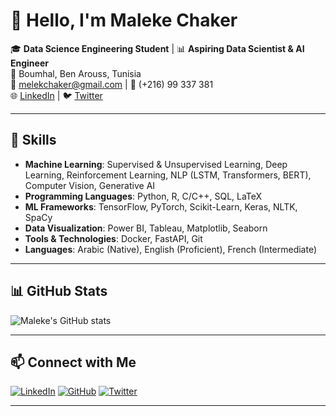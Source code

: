 # 👋 Hello, I'm Maleke Chaker

🎓 **Data Science Engineering Student** | 📊 **Aspiring Data Scientist & AI Engineer**  
📍 Boumhal, Ben Arouss, Tunisia  
📧 melekchaker@gmail.com | 📱 (+216) 99 337 381  
🌐 [LinkedIn](https://linkedin.com/in/malekechaker) | 🐦 [Twitter](https://twitter.com/malekeechaker)

---



## 🔧 Skills

- **Machine Learning**: Supervised & Unsupervised Learning, Deep Learning, Reinforcement Learning, NLP (LSTM, Transformers, BERT), Computer Vision, Generative AI
- **Programming Languages**: Python, R, C/C++, SQL, LaTeX
- **ML Frameworks**: TensorFlow, PyTorch, Scikit-Learn, Keras, NLTK, SpaCy
- **Data Visualization**: Power BI, Tableau, Matplotlib, Seaborn
- **Tools & Technologies**: Docker, FastAPI, Git
- **Languages**: Arabic (Native), English (Proficient), French (Intermediate)

---


## 📊 GitHub Stats

![Maleke's GitHub stats](https://github-readme-stats.vercel.app/api?username=malekechaker&show_icons=true&theme=radical)

---

## 📫 Connect with Me

[![LinkedIn](https://img.shields.io/badge/-LinkedIn-blue?style=flat&logo=linkedin&logoColor=white)](https://linkedin.com/in/malekechaker)
[![GitHub](https://img.shields.io/badge/-GitHub-181717?style=flat&logo=github&logoColor=white)](https://github.com/malekechaker)
[![Twitter](https://img.shields.io/badge/-Twitter-1DA1F2?style=flat&logo=twitter&logoColor=white)](https://twitter.com/malekeechaker)

---
